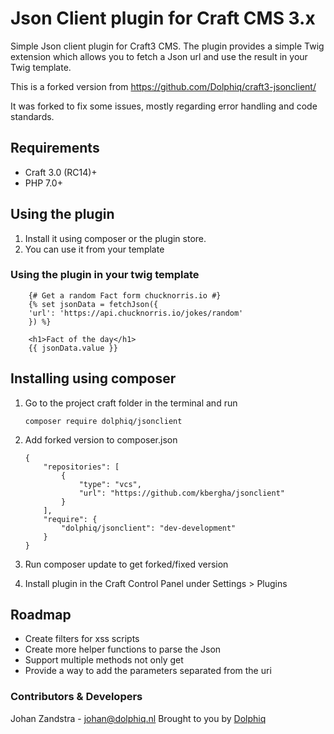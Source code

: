 # Json Client plugin for Craft CMS 3.x

Simple Json client plugin for Craft3 CMS. The plugin provides a simple Twig extension which allows you to fetch a Json url and use the result in your Twig template.

This is a forked version from https://github.com/Dolphiq/craft3-jsonclient/

It was forked to fix some issues, mostly regarding error handling and
code standards.

## Requirements
* Craft 3.0 (RC14)+
* PHP 7.0+

## Using the plugin
1. Install it using composer or the plugin store.
2. You can use it from your template

### Using the plugin in your twig template
        {# Get a random Fact form chucknorris.io #}
        {% set jsonData = fetchJson({
        'url': 'https://api.chucknorris.io/jokes/random'
        }) %}

        <h1>Fact of the day</h1>
        {{ jsonData.value }}

## Installing using composer
1. Go to the project craft folder in the terminal and run

       composer require dolphiq/jsonclient

2. Add forked version to composer.json

       {
           "repositories": [
               {
                   "type": "vcs",
                   "url": "https://github.com/kbergha/jsonclient"
               }
           ],
           "require": {
               "dolphiq/jsonclient": "dev-development"
           }
       }

3. Run composer update to get forked/fixed version
4. Install plugin in the Craft Control Panel under Settings > Plugins

## Roadmap
- Create filters for xss scripts
- Create more helper functions to parse the Json
- Support multiple methods not only get
- Provide a way to add the parameters separated from the uri

### Contributors & Developers
Johan Zandstra - johan@dolphiq.nl
Brought to you by [Dolphiq](https://dolphiq.nl)
